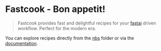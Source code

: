 # Fastcook - Bon appetit!
> Fastcook provides fast and delightful recipes for your <a href='https://github.com/fastai/fastai2'>fastai</a> driven workflow. Perfect for the modern era.


You can explore recipes directly from the [nbs](https://github.com/lgvaz/fastcook/tree/master/nbs) folder or via the [documentation](https://lgvaz.github.io/fastcook//).

